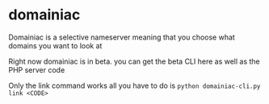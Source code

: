 # domainiac

Domainiac is a selective nameserver meaning that you choose what domains you want to look at

Right now domainiac is in beta. you can get the beta CLI here as well as the PHP server code

Only the link command works all you have to do is `python domainiac-cli.py link <CODE>`
